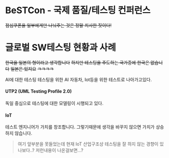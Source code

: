 BeSTCon - 국제 품질/테스팅 컨퍼런스
======

~~점심쿠폰을 일부에게만 나눠주는 것은 정말 치사한 짓이다!~~

# 글로벌 SW테스팅 현황과 사례
~~한국을 일본의 형이라고 생각합니다~~
~~하지만 테스팅을 주도하는 국가중에 한국은 없습니다~~ ~~일본은 있지요~~
~~ㅋㅋㅋㅋ~~

AI에 대한 테스팅
테스팅을 위한 AI
자동차, Iot등을 위한 테스트로 나아가고있다.

#### UTP2 (UML Testing Profile 2.0)
독일 중심으로 테스팅에 대한 모델링이 시행되고 있다.

#### IoT
테스트 엔지니어가 가치를 창조합니다.
그렇기때문에 생각을 바꾸지 않으면 가치가 상승하지 않습니다.
> 여기 앞부분을 못들었는데 현재 IoT 산업구조상 테스팅을 잘 하지 않는 경향이 있나보다..? 저런내용이 나온걸보면...?

